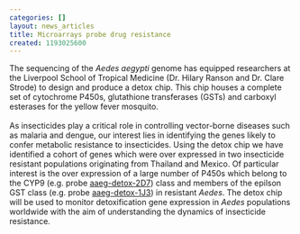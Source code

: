 ```yaml
---
categories: []
layout: news_articles
title: Microarrays probe drug resistance
created: 1193025600
---
```

The sequencing of the <i>Aedes aegypti</i> genome has equipped researchers at the Liverpool School of Tropical Medicine (Dr. Hilary Ranson and Dr. Clare Strode) to design and produce a detox chip. This chip houses a complete set of cytochrome P450s, glutathione transferases (GSTs) and carboxyl esterases for the yellow fever mosquito.<br><br>As insecticides play a critical role in controlling vector-borne diseases such as malaria and dengue, our interest lies in identifying the genes likely to confer metabolic resistance to insecticides. Using the detox chip we have identified a cohort of genes which were over expressed in two insecticide resistant populations originating from Thailand and Mexico. Of particular interest is the over expression of a large number of P450s which belong to the CYP9 (e.g. probe <a href="http://base.vectorbase.org/base/perl/expression-summary.cgi?reporter=aaeg-detox-2D7;species=Aedes_aegypti">aaeg-detox-2D7</a>) class and members of the epilson GST class (e.g. probe <a href="http://base.vectorbase.org/base/perl/expression-summary.cgi?reporter=aaeg-detox-1J3;species=Aedes_aegypti">aaeg-detox-1J3</a>) in resistant <i>Aedes</i>.  The detox chip will be used to monitor detoxification gene expression in <i>Aedes</i> populations worldwide with the aim of understanding the dynamics of insecticide resistance.
